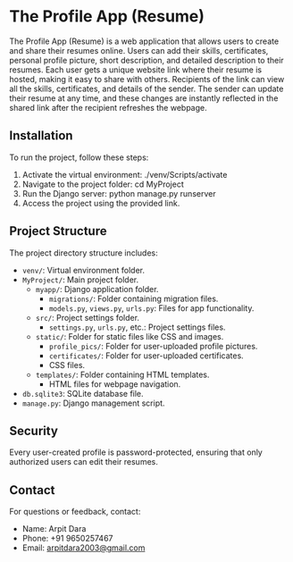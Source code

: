 # The Profile App (Resume)

The Profile App (Resume) is a web application that allows users to create and share their resumes online. Users can add their skills, certificates, personal profile picture, short description, and detailed description to their resumes. Each user gets a unique website link where their resume is hosted, making it easy to share with others. Recipients of the link can view all the skills, certificates, and details of the sender. The sender can update their resume at any time, and these changes are instantly reflected in the shared link after the recipient refreshes the webpage.

## Installation

To run the project, follow these steps:

1. Activate the virtual environment:
  ./venv/Scripts/activate
2. Navigate to the project folder:
  cd MyProject
3. Run the Django server:
  python manage.py runserver
4. Access the project using the provided link.

## Project Structure

The project directory structure includes:

- `venv/`: Virtual environment folder.
- `MyProject/`: Main project folder.
  - `myapp/`: Django application folder.
    - `migrations/`: Folder containing migration files.
    - `models.py`, `views.py`, `urls.py`: Files for app functionality.
  - `src/`: Project settings folder.
    - `settings.py`, `urls.py`, etc.: Project settings files.
  - `static/`: Folder for static files like CSS and images.
    - `profile_pics/`: Folder for user-uploaded profile pictures.
    - `certificates/`: Folder for user-uploaded certificates.
    - CSS files.
  - `templates/`: Folder containing HTML templates.
    - HTML files for webpage navigation.
- `db.sqlite3`: SQLite database file.
- `manage.py`: Django management script.


## Security

Every user-created profile is password-protected, ensuring that only authorized users can edit their resumes.

## Contact

For questions or feedback, contact:

- Name: Arpit Dara
- Phone: +91 9650257467
- Email: arpitdara2003@gmail.com
